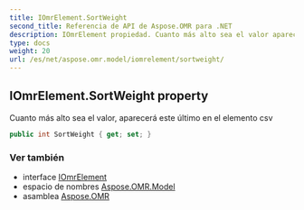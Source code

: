 ```yaml
---
title: IOmrElement.SortWeight
second_title: Referencia de API de Aspose.OMR para .NET
description: IOmrElement propiedad. Cuanto más alto sea el valor aparecerá este último en el elemento csv
type: docs
weight: 20
url: /es/net/aspose.omr.model/iomrelement/sortweight/
---
```

## IOmrElement.SortWeight property

Cuanto más alto sea el valor, aparecerá este último en el elemento csv

```csharp
public int SortWeight { get; set; }
```

### Ver también

* interface [IOmrElement](../)
* espacio de nombres [Aspose.OMR.Model](../../iomrelement/)
* asamblea [Aspose.OMR](../../../)


